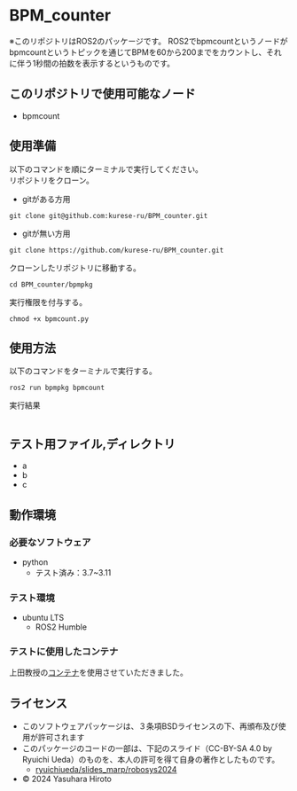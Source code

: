 # BPM_counter
※このリポジトリはROS2のパッケージです。
ROS2でbpmcountというノードがbpmcountというトピックを通じてBPMを60から200までをカウントし、それに伴う1秒間の拍数を表示するというものです。

## このリポジトリで使用可能なノード
* bpmcount

## 使用準備
以下のコマンドを順にターミナルで実行してください。  
リポジトリをクローン。
- gitがある方用  
```
git clone git@github.com:kurese-ru/BPM_counter.git
``` 
- gitが無い方用   
```
git clone https://github.com/kurese-ru/BPM_counter.git
```
  
クローンしたリポジトリに移動する。  
```
cd BPM_counter/bpmpkg
```  
実行権限を付与する。  
```
chmod +x bpmcount.py
```  
## 使用方法
以下のコマンドをターミナルで実行する。  
```
ros2 run bpmpkg bpmcount
```  
実行結果  
```

```
## テスト用ファイル,ディレクトリ
* a  
* b  
* c

## 動作環境
### 必要なソフトウェア
* python
  * テスト済み：3.7~3.11

### テスト環境
* ubuntu LTS
  * ROS2 Humble

### テストに使用したコンテナ  
上田教授の[コンテナ](https://hub.docker.com/repository/docker/ryuichiueda/ubuntu22.04-ros2)を使用させていただきました。

## ライセンス
- このソフトウェアパッケージは、３条項BSDライセンスの下、再頒布及び使用が許可されます
- このパッケージのコードの一部は、下記のスライド（CC-BY-SA 4.0 by Ryuichi Ueda）のものを、本人の許可を得て自身の著作としたものです。
  - [ryuichiueda/slides_marp/robosys2024](https://github.com/ryuichiueda/slides_marp/tree/master/robosys2024)
- © 2024 Yasuhara Hiroto
